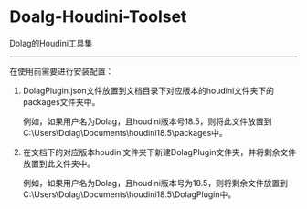 # Doalg-Houdini-Toolset
Dolag的Houdini工具集

---

在使用前需要进行安装配置：

1. DolagPlugin.json文件放置到文档目录下对应版本的houdini文件夹下的packages文件夹中。

   例如，如果用户名为Dolag，且houdini版本号18.5，则将此文件放置到C:\Users\Dolag\Documents\houdini18.5\packages中。

2. 在文档下的对应版本houdini文件夹下新建DolagPlugin文件夹，并将剩余文件放置到此文件夹中。

   例如，如果用户名为Dolag，且houdini版本号为18.5，则将剩余文件放置到C:\Users\Dolag\Documents\houdini18.5\DolagPlugin中。
